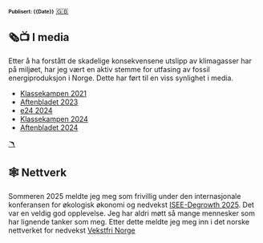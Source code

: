 <head>  
    <link rel="stylesheet" href="styles.css">
</head>

<font size="1">**Publisert: {{Date}}**</font>
<a href="involvement_english.md" class="flag-link">🇬🇧</a>

## 🗞️📺 I media

Etter å ha forstått de skadelige konsekvensene utslipp av klimagasser har på miljøet, har jeg vært en aktiv stemme for utfasing av fossil energiproduksjon i Norge. Dette har ført til en viss synlighet i media.

- [Klassekampen 2021](https://klassekampen.no/artikkel/2021-08-19/vil-avvikle-sin-egen-bransje)
- [Aftenbladet 2023](https://www.aftenbladet.no/meninger/debatt/i/ve1dQm/strategivalg-under-heteboelger)
- [e24 2024](https://e24.no/energi-og-klima/i/JbnoWX/equinor-ansatt-fronter-oljeaksjon-bekymret-for-barna-mine)
- [Klassekampen 2024](https://klassekampen.no/artikkel/2024-09-05/debatt-a-unnga-en-storulykke)
- [Aftenbladet 2024](https://www.aftenbladet.no/meninger/debatt/i/OoyO11/klimaaksjoner-blind-lojalitet-hvor-man-bare-gjentar-alt-arbeidsgiveren-sier-har-lite-med-lojalitet-aa-gjoere)

<a href="engasjement.md" class="boom-link">🪃</a>

## 🕸️ Nettverk

Sommeren 2025 meldte jeg meg som frivillig under den internasjonale konferansen for økologisk økonomi og nedvekst [ISEE-Degrowth 2025](https://isee-degrowth2025.no/). Det var en veldig god opplevelse. Jeg har aldri møtt så mange mennesker som har lignende tanker som meg. Etter dette meldte jeg meg inn i det norske nettverket for nedvekst [Vekstfri Norge](https://vekstfri.no/)
